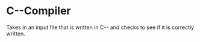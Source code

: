 # C--Compiler
Takes in an input file that is written in C-- and checks to see if it is correctly written.
